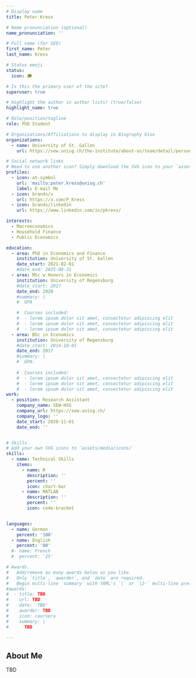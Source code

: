 ```yaml
---
# Display name
title: Peter Kress

# Name pronunciation (optional)
name_pronunciation: ''

# Full name (for SEO)
first_name: Peter
last_name: Kress

# Status emoji
status:
  icon: 🎓

# Is this the primary user of the site?
superuser: true

# Highlight the author in author lists? (true/false)
highlight_name: true

# Role/position/tagline
role: PhD Student

# Organizations/Affiliations to display in Biography blox
organizations:
  - name: University of St. Gallen
    url: https://sew.unisg.ch/the-institute/about-us/team/detail/person-id/6f7756aa-03a4-464c-b9c8-2dad6825d2c5/

# Social network links
# Need to use another icon? Simply download the SVG icon to your `assets/media/icons/` folder.
profiles:
  - icon: at-symbol
    url: 'mailto:peter.kress@unisg.ch'
    label: E-mail Me
  - icon: brands/x
    url: https://x.com/P_Kress
  - icon: brands/linkedin
    url: https://www.linkedin.com/in/pkress/

interests:
  - Macroeconomics
  - Household Finance
  - Public Economics

education:
  - area: PhD in Economics and Finance
    institution: University of St. Gallen
    date_start: 2021-02-01
    #date_end: 2025-08-31
  - area: MSc w Honors in Economics 
    institution: University of Regensburg
    #date_start: 2017
    date_end: 2020
    #summary: |
    #  GPA

    #  Courses included:
    #  - lorem ipsum dolor sit amet, consectetur adipiscing elit
    #  - lorem ipsum dolor sit amet, consectetur adipiscing elit
    #  - lorem ipsum dolor sit amet, consectetur adipiscing elit
  - area: BSc in Economics
    institution: University of Regensburg
    #date_start: 2014-10-01
    date_end: 2017
    #summary: |
    #  GPA: 
      
    #  Courses included:
    #  - lorem ipsum dolor sit amet, consectetur adipiscing elit
    #  - lorem ipsum dolor sit amet, consectetur adipiscing elit
    #  - lorem ipsum dolor sit amet, consectetur adipiscing elit
work:
  - position: Research Assistant
    company_name: SEW-HSG
    company_url: https://sew.unisg.ch/
    company_logo: ''
    date_start: 2020-11-01
    date_end: ''


# Skills
# Add your own SVG icons to `assets/media/icons/`
skills:
  - name: Technical Skills
    items:
      - name: R
        description: ''
        percent: ''
        icon: chart-bar
      - name: MATLAB
        description: ''
        percent: ''
        icon: code-bracket


languages:
  - name: German
    percent: '100'
  - name: English
    percent: '80'
  #- name: French
  #  percent: '25'

# Awards.
#   Add/remove as many awards below as you like.
#   Only `title`, `awarder`, and `date` are required.
#   Begin multi-line `summary` with YAML's `|` or `|2-` multi-line prefix and indent 2 spaces below.
#awards:
#  - title: TBD
#    url: TBD
#    date: 'TBD'
#    awarder: TBD
#    icon: coursera
#    summary: |
#      TBD

---
```


## About Me

TBD
